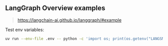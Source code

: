 ## LangGraph Overview examples
> https://langchain-ai.github.io/langgraph/#example

Test env variables:
```bash
uv run --env-file .env -- python -c 'import os; print(os.getenv("LANGSMITH_API_KEY"))'
```